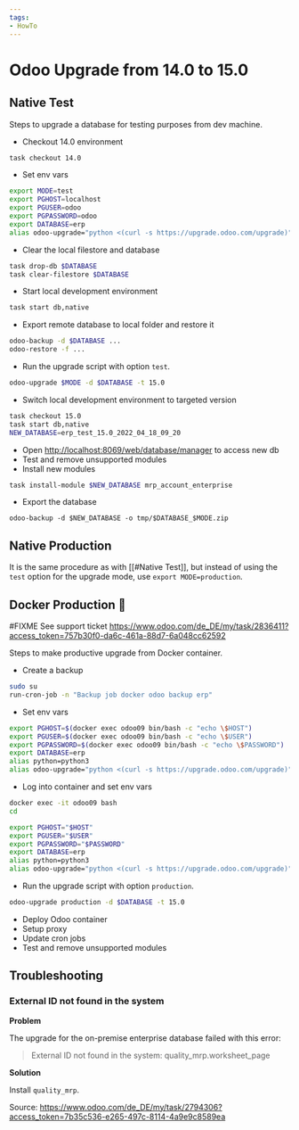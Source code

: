 ```yaml
---
tags:
- HowTo
---
```

# Odoo Upgrade from 14.0 to 15.0

## Native Test

Steps to upgrade a database for testing purposes from dev machine.

* Checkout 14.0 environment

```bash
task checkout 14.0
```

* Set env vars

```bash
export MODE=test
export PGHOST=localhost
export PGUSER=odoo
export PGPASSWORD=odoo
export DATABASE=erp
alias odoo-upgrade="python <(curl -s https://upgrade.odoo.com/upgrade)"
```

* Clear the local filestore and database

```bash
task drop-db $DATABASE
task clear-filestore $DATABASE
```

* Start local development environment

```bash
task start db,native
```

* Export remote database to local folder and restore it

```bash
odoo-backup -d $DATABASE ...
odoo-restore -f ...
```

* Run the upgrade script with option `test`.

```bash
odoo-upgrade $MODE -d $DATABASE -t 15.0
```

* Switch local development environment to targeted version

```bash
task checkout 15.0
task start db,native
NEW_DATABASE=erp_test_15.0_2022_04_18_09_20
```

* Open <http://localhost:8069/web/database/manager> to access new db
* Test and remove unsupported modules
* Install new modules

```bash
task install-module $NEW_DATABASE mrp_account_enterprise
```

* Export the database

```
odoo-backup -d $NEW_DATABASE -o tmp/$DATABASE_$MODE.zip
```

## Native Production

It is the same procedure as with [[#Native Test]], but instead of using the `test` option for the upgrade mode, use `export MODE=production`.

## Docker Production 🚧

#FIXME See support ticket <https://www.odoo.com/de_DE/my/task/2836411?access_token=757b30f0-da6c-461a-88d7-6a048cc62592>

Steps to make productive upgrade from Docker container.

* Create a backup

```bash
sudo su
run-cron-job -n "Backup job docker odoo backup erp"
```

* Set env vars

```bash
export PGHOST=$(docker exec odoo09 bin/bash -c "echo \$HOST")
export PGUSER=$(docker exec odoo09 bin/bash -c "echo \$USER")
export PGPASSWORD=$(docker exec odoo09 bin/bash -c "echo \$PASSWORD")
export DATABASE=erp
alias python=python3
alias odoo-upgrade="python <(curl -s https://upgrade.odoo.com/upgrade)"
```

* Log into container and set env vars

```bash
docker exec -it odoo09 bash
cd

export PGHOST="$HOST"
export PGUSER="$USER"
export PGPASSWORD="$PASSWORD"
export DATABASE=erp
alias python=python3
alias odoo-upgrade="python <(curl -s https://upgrade.odoo.com/upgrade)"
```

* Run the upgrade script with option `production`.

```bash
odoo-upgrade production -d $DATABASE -t 15.0
```

* Deploy Odoo container
* Setup proxy
* Update cron jobs
* Test and remove unsupported modules

## Troubleshooting

### External ID not found in the system

**Problem**

The upgrade for the on-premise enterprise database failed with this error:

> External ID not found in the system: quality_mrp.worksheet_page

**Solution**

Install `quality_mrp`.

Source: <https://www.odoo.com/de_DE/my/task/2794306?access_token=7b35c536-e265-497c-8114-4a9e9c8589ea>